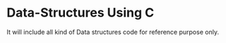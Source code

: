 # Data-Structures Using C
It will include all kind of Data structures code for reference purpose only.
